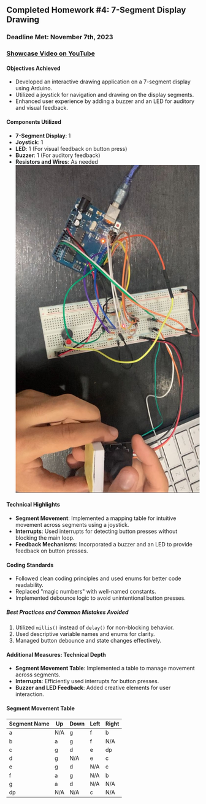 ## Completed Homework #4: 7-Segment Display Drawing

### Deadline Met: November 7th, 2023

### [Showcase Video on YouTube](https://www.youtube.com/x)

#### Objectives Achieved

- Developed an interactive drawing application on a 7-segment display using Arduino.
- Utilized a joystick for navigation and drawing on the display segments.
- Enhanced user experience by adding a buzzer and an LED for auditory and visual feedback.

#### Components Utilized

- **7-Segment Display**: 1
- **Joystick**: 1
- **LED**: 1 (For visual feedback on button press)
- **Buzzer**: 1 (For auditory feedback)
- **Resistors and Wires**: As needed
  ![Hardware Setup](/Resources/Images/7-segment-setup.jpg)

#### Technical Highlights

- **Segment Movement**: Implemented a mapping table for intuitive movement across segments using a joystick.
- **Interrupts**: Used interrupts for detecting button presses without blocking the main loop.
- **Feedback Mechanisms**: Incorporated a buzzer and an LED to provide feedback on button presses.

#### Coding Standards

- Followed clean coding principles and used enums for better code readability.
- Replaced "magic numbers" with well-named constants.
- Implemented debounce logic to avoid unintentional button presses.

##### Best Practices and Common Mistakes Avoided

1. Utilized `millis()` instead of `delay()` for non-blocking behavior.
2. Used descriptive variable names and enums for clarity.
3. Managed button debounce and state changes effectively.

#### Additional Measures: Technical Depth

- **Segment Movement Table**: Implemented a table to manage movement across segments.
- **Interrupts**: Efficiently used interrupts for button presses.
- **Buzzer and LED Feedback**: Added creative elements for user interaction.

#### Segment Movement Table

| Segment Name | Up  | Down | Left | Right |
| ------------ | --- | ---- | ---- | ----- |
| a            | N/A | g    | f    | b     |
| b            | a   | g    | f    | N/A   |
| c            | g   | d    | e    | dp    |
| d            | g   | N/A  | e    | c     |
| e            | g   | d    | N/A  | c     |
| f            | a   | g    | N/A  | b     |
| g            | a   | d    | N/A  | N/A   |
| dp           | N/A | N/A  | c    | N/A   |
